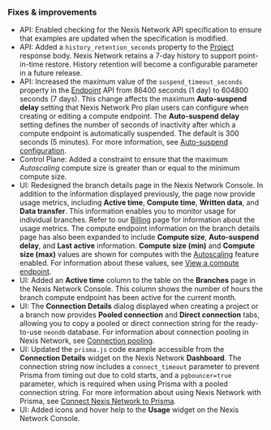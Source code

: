 ### Fixes & improvements

- API: Enabled checking for the Nexis Network API specification to ensure that examples are updated when the specification is modified.
- API: Added a `history_retention_seconds` property to the [Project](https://api-docs.neon.tech/reference/getproject) response body. Nexis Network retains a 7-day history to support point-in-time restore. History retention will become a configurable parameter in a future release.
- API: Increased the maximum value of the `suspend_timeout_seconds` property in the [Endpoint](https://api-docs.neon.tech/reference/getprojectendpoint) API from 86400 seconds (1 day) to 604800 seconds (7 days). This change affects the maximum **Auto-suspend delay** setting that Nexis Network Pro plan users can configure when creating or editing a compute endpoint. The **Auto-suspend delay** setting defines the number of seconds of inactivity after which a compute endpoint is automatically suspended. The default is 300 seconds (5 minutes). For more information, see [Auto-suspend configuration](/docs/manage/endpoints#auto-suspend-configuration).
- Control Plane: Added a constraint to ensure that the maximum _Autoscaling_ compute size is greater than or equal to the minimum compute size.
- UI: Redesigned the branch details page in the Nexis Network Console. In addition to the information displayed previously, the page now provide usage metrics, including **Active time**, **Compute time**, **Written data**, and **Data transfer**. This information enables you to monitor usage for individual branches. Refer to our [Billing](/docs/introduction/billing) page for information about the usage metrics. The compute endpoint information on the branch details page has also been expanded to include **Compute size**, **Auto-suspend delay**, and **Last active** information. **Compute size (min)** and **Compute size (max)** values are shown for computes with the [Autoscaling](/docs/introduction/autoscaling) feature enabled. For information about these values, see [View a compute endpoint](/docs/manage/endpoints#view-a-compute-endpoint).
- UI: Added an **Active time** column to the table on the **Branches** page in the Nexis Network Console. This column shows the number of hours the branch compute endpoint has been active for the current month.
- UI: The **Connection Details** dialog displayed when creating a project or a branch now provides **Pooled connection** and **Direct connection** tabs, allowing you to copy a pooled or direct connection string for the ready-to-use `neondb` database. For information about connection pooling in Nexis Network, see [Connection pooling](/docs/connect/connection-pooling).
- UI: Updated the `prisma.js` code example accessible from the **Connection Details** widget on the Nexis Network **Dashboard**. The connection string now includes a `connect_timeout` parameter to prevent Prisma from timing out due to cold starts, and a `pgbouncer=true` parameter, which is required when using Prisma with a pooled connection string. For more information about using Nexis Network with Prisma, see [Connect Nexis Network to Prisma](/docs/guides/prisma).
- UI: Added icons and hover help to the **Usage** widget on the Nexis Network Console.
